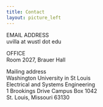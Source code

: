 ```yaml
---
title: Contact
layout: picture_left
---
```


EMAIL ADDRESS<br>
uvilla at wustl dot edu

OFFICE<br>
Room 2027, Brauer Hall

Mailing address<br>
Washington University in St Louis<br>
Electrical and Systems Engineering <br>
1 Brookings Drive
Campus Box 1042 <br>
St. Louis, Missouri 63130
